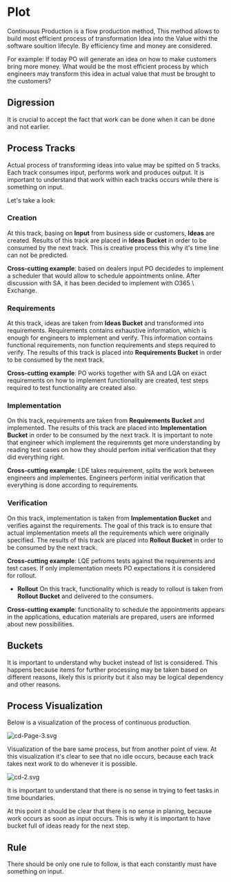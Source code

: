 # Plot

Continuous Production is a flow production method,
This method allows to build most efficient process of transformation Idea into the Value withi the software soultion lifecyle.
By efficiency time and money are considered.

For example:
If today PO will generate an idea on how to make customers bring more money.
What would be the most efficient process by which engineers may transform this idea in actual value that must be brought to the customers?

## Digression 
It is crucial to accept the fact that work can be done when it can be done and not earlier.

## Process Tracks

Actual process of transforming ideas into value may be spitted on 5 tracks.
Each track consumes input, performs work and produces output.
It is important to understand that work within each tracks occurs while there is something on input.

Let's take a look:

### Creation
At this track, basing on **Input** from business side or customers, **Ideas** are created.
Results of this track are placed in **Ideas Bucket** in order to be consumed by the next track.
This is creative process this why it's time line can not be predicted.

**Cross-cutting example**: based on dealers input PO decidedes to implement a scheduler that would allow to schedule appointments online. After discussion with SA, it has been decided to implement with O365 \ Exchange.

### Requirements
At this track, ideas are taken from **Ideas Bucket** and transformed into requirements.
Requirements contains exhaustive information, which is enough for engineers to implement and verify.
This information contains functional requirements, non function requirements and steps required to verify.
The results of this track is placed into **Requirements Bucket** in order to be consumed by the next track.

**Cross-cutting example**: PO works together with SA and LQA on exact requirements on how to implement functionality are created, test steps required to test functionality are created also.

### Implementation
On this track, requirements are taken from **Requirements Bucket** and implemented.
The results of this track are placed into **Implementation Bucket** in order to be consumed by the next track.
It is important to note that engineer which implement the requiremnts get more understanding by reading test cases on how they should perfom initial verification that they did everything right.

**Cross-cutting example**: LDE takes requirement, splits the work between engineers and implementes. Engineers perform initial verification that everything is done according to requirements.

### Verification
On this track, implementation is taken from **Implementation Bucket** and verifies against the requirements.
The goal of this track is to ensure that actual implementation meets all the requirements which were originally specified.
The results of this track are placed into **Rollout Bucket** in order to be consumed by the next track.

**Cross-cutting example**: LQE pefroms tests against the requirements and test cases. If only implementation meets PO expectations it is considered for rollout.

- **Rollout**
On this track, functionality which is ready to rollout is taken from **Rollout Bucket** and delivered to the consumers.

**Cross-cutting example**: functionality to schedule the appointments appears in the applications, education materials are prepared, users are informed about new possibilities.

## Buckets

It is important to understand why bucket instead of list is considered.
This happens because items for further processing may be taken based on different reasons, likely this is priority but it also may be logical dependency and other reasons.

## Process Visualization

Below is a visualization of the process of continuous production.

![cd-Page-3.svg](/.attachments/cd-Page-3-e3d2e795-261e-4ad8-bc85-d84d0be17d03.svg)

Visualization of the bare same process, but from another point of view.
At this visualization it's clear to see that no idle occurs, because each track takes next work to do whenever it is possible.

![cd-2.svg](/.attachments/cd-2-96e36fc4-562d-4274-a782-54866eb3729c.svg)

It is important to understand that there is no sense in trying to feet tasks in time boundaries.

At this point it should be clear that there is no sense in planing, because work occurs as soon as input occurs. This is why it is important to have bucket full of ideas ready for the next step.

## Rule
There should be only one rule to follow, is that each constantly must have something on input.
